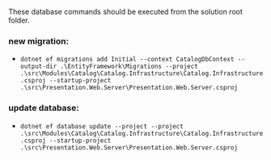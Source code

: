 These database commands should be executed from the solution root folder.

### new migration: 
- `dotnet ef migrations add Initial --context CatalogDbContext --output-dir .\EntityFramework\Migrations --project .\src\Modules\Catalog\Catalog.Infrastructure\Catalog.Infrastructure.csproj --startup-project .\src\Presentation.Web.Server\Presentation.Web.Server.csproj`

### update database: 
- `dotnet ef database update --project --project .\src\Modules\Catalog\Catalog.Infrastructure\Catalog.Infrastructure.csproj --startup-project .\src\Presentation.Web.Server\Presentation.Web.Server.csproj`